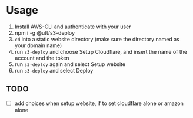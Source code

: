 # Usage

1. Install AWS-CLI and authenticate with your user
2. npm i -g @utt/s3-deploy
3. `cd` into a static website directory (make sure the directory named as your domain name)
4. run `s3-deploy` and choose Setup Cloudflare, and insert the name of the account and the token
5. run `s3-deploy` again and select Setup website
6. run `s3-deploy` and select Deploy

## TODO

- [ ] add choices when setup website, if to set cloudflare alone or amazon alone

